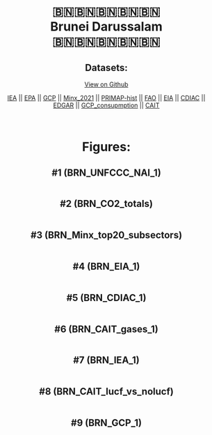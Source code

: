 
<center>
<h1 align="center">
🇧🇳🇧🇳🇧🇳🇧🇳🇧🇳
<br>
Brunei Darussalam
<br>
🇧🇳🇧🇳🇧🇳🇧🇳🇧🇳
</h1>
<h2>Datasets:</h2>
<p><a href="https://github.com/dquintani/GreenhouseData/tree/master/country_data/BRN_Brunei Darussalam/data">View on Github</a>
<br></p><p><a href="data/BRN_IEA.csv">IEA</a> || <a href="data/BRN_EPA.csv">EPA</a> || <a href="data/BRN_GCP.csv">GCP</a> || <a href="data/BRN_Minx_2021.csv">Minx_2021</a> || <a href="data/BRN_PRIMAP-hist.csv">PRIMAP-hist</a> || <a href="data/BRN_FAO.csv">FAO</a> || <a href="data/BRN_EIA.csv">EIA</a> || <a href="data/BRN_CDIAC.csv">CDIAC</a> || <a href="data/BRN_EDGAR.csv">EDGAR</a> || <a href="data/BRN_GCP_consupmption.csv">GCP_consupmption</a> || <a href="data/BRN_CAIT.csv">CAIT</a></p><p><br></p>
<h1>Figures:</h1><h2>#1 (BRN_UNFCCC_NAI_1)</h2>
<p><img alt="" src="figures/BRN_UNFCCC_NAI_1.png" /></p><h2>#2 (BRN_CO2_totals)</h2>
<p><img alt="" src="figures/BRN_CO2_totals.png" /></p><h2>#3 (BRN_Minx_top20_subsectors)</h2>
<p><img alt="" src="figures/BRN_Minx_top20_subsectors.png" /></p><h2>#4 (BRN_EIA_1)</h2>
<p><img alt="" src="figures/BRN_EIA_1.png" /></p><h2>#5 (BRN_CDIAC_1)</h2>
<p><img alt="" src="figures/BRN_CDIAC_1.png" /></p><h2>#6 (BRN_CAIT_gases_1)</h2>
<p><img alt="" src="figures/BRN_CAIT_gases_1.png" /></p><h2>#7 (BRN_IEA_1)</h2>
<p><img alt="" src="figures/BRN_IEA_1.png" /></p><h2>#8 (BRN_CAIT_lucf_vs_nolucf)</h2>
<p><img alt="" src="figures/BRN_CAIT_lucf_vs_nolucf.png" /></p><h2>#9 (BRN_GCP_1)</h2>
<p><img alt="" src="figures/BRN_GCP_1.png" /></p>